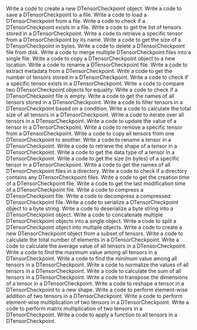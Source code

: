 Write a code to create a new DTensorCheckpoint object.
Write a code to save a DTensorCheckpoint to a file.
Write a code to load a DTensorCheckpoint from a file.
Write a code to check if a DTensorCheckpoint exists in a file.
Write a code to get the list of tensors stored in a DTensorCheckpoint.
Write a code to retrieve a specific tensor from a DTensorCheckpoint by its name.
Write a code to get the size of a DTensorCheckpoint in bytes.
Write a code to delete a DTensorCheckpoint file from disk.
Write a code to merge multiple DTensorCheckpoint files into a single file.
Write a code to copy a DTensorCheckpoint object to a new location.
Write a code to rename a DTensorCheckpoint file.
Write a code to extract metadata from a DTensorCheckpoint.
Write a code to get the number of tensors stored in a DTensorCheckpoint.
Write a code to check if a specific tensor exists in a DTensorCheckpoint.
Write a code to compare two DTensorCheckpoint objects for equality.
Write a code to check if a DTensorCheckpoint file is empty.
Write a code to get the names of all tensors stored in a DTensorCheckpoint.
Write a code to filter tensors in a DTensorCheckpoint based on a condition.
Write a code to calculate the total size of all tensors in a DTensorCheckpoint.
Write a code to iterate over all tensors in a DTensorCheckpoint.
Write a code to update the value of a tensor in a DTensorCheckpoint.
Write a code to remove a specific tensor from a DTensorCheckpoint.
Write a code to copy all tensors from one DTensorCheckpoint to another.
Write a code to rename a tensor in a DTensorCheckpoint.
Write a code to retrieve the shape of a tensor in a DTensorCheckpoint.
Write a code to get the data type of a tensor in a DTensorCheckpoint.
Write a code to get the size (in bytes) of a specific tensor in a DTensorCheckpoint.
Write a code to get the names of all DTensorCheckpoint files in a directory.
Write a code to check if a directory contains any DTensorCheckpoint files.
Write a code to get the creation time of a DTensorCheckpoint file.
Write a code to get the last modification time of a DTensorCheckpoint file.
Write a code to compress a DTensorCheckpoint file.
Write a code to decompress a compressed DTensorCheckpoint file.
Write a code to serialize a DTensorCheckpoint object to a byte string.
Write a code to deserialize a byte string into a DTensorCheckpoint object.
Write a code to concatenate multiple DTensorCheckpoint objects into a single object.
Write a code to split a DTensorCheckpoint object into multiple objects.
Write a code to create a new DTensorCheckpoint object from a subset of tensors.
Write a code to calculate the total number of elements in a DTensorCheckpoint.
Write a code to calculate the average value of all tensors in a DTensorCheckpoint.
Write a code to find the maximum value among all tensors in a DTensorCheckpoint.
Write a code to find the minimum value among all tensors in a DTensorCheckpoint.
Write a code to normalize the values of all tensors in a DTensorCheckpoint.
Write a code to calculate the sum of all tensors in a DTensorCheckpoint.
Write a code to transpose the dimensions of a tensor in a DTensorCheckpoint.
Write a code to reshape a tensor in a DTensorCheckpoint to a new shape.
Write a code to perform element-wise addition of two tensors in a DTensorCheckpoint.
Write a code to perform element-wise multiplication of two tensors in a DTensorCheckpoint.
Write a code to perform matrix multiplication of two tensors in a DTensorCheckpoint.
Write a code to apply a function to all tensors in a DTensorCheckpoint.